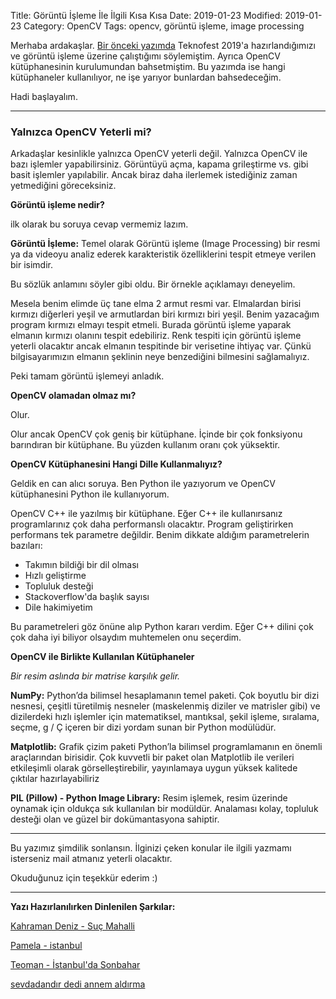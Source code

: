 Title: Görüntü İşleme İle İlgili Kısa Kısa
Date: 2019-01-23
Modified: 2019-01-23
Category: OpenCV
Tags: opencv, görüntü işleme, image processing

Merhaba ardakaşlar. [Bir önceki yazımda](/2018-12-20-opencvkurulum) Teknofest 2019'a hazırlandığımızı ve görüntü işleme üzerine
çalıştığımı söylemiştim. Ayrıca OpenCV kütüphanesinin kurulumundan bahsetmiştim. Bu yazımda ise hangi kütüphaneler kullanılıyor,
ne işe yarıyor bunlardan bahsedeceğim.

Hadi başlayalım.

---------------------------------------

### Yalnızca OpenCV Yeterli mi?

Arkadaşlar kesinlikle yalnızca OpenCV yeterli değil. Yalnızca OpenCV ile bazı işlemler yapabilirsiniz. Görüntüyü açma, kapama
grileştirme vs. gibi basit işlemler yapılabilir. Ancak biraz daha ilerlemek istediğiniz zaman yetmediğini göreceksiniz.

**Görüntü işleme nedir?**

ilk olarak bu soruya cevap vermemiz lazım.

**Görüntü İşleme:** Temel olarak Görüntü işleme (Image Processing) bir resmi ya da videoyu analiz ederek karakteristik
özelliklerini tespit etmeye verilen bir isimdir.

Bu sözlük anlamını söyler gibi oldu. Bir örnekle açıklamayı deneyelim.

Mesela benim elimde üç tane elma 2 armut resmi var. Elmalardan birisi kırmızı diğerleri yeşil ve armutlardan biri kırmızı
biri yeşil. Benim yazacağım program kırmızı elmayı tespit etmeli. Burada görüntü işleme yaparak elmanın kırmızı olanını
tespit edebiliriz. Renk tespiti için görüntü işleme yeterli olacaktır ancak elmanın tespitinde bir verisetine ihtiyaç
var. Çünkü bilgisayarımızın elmanın şeklinin neye benzediğini bilmesini sağlamalıyız.

Peki tamam görüntü işlemeyi anladık.

**OpenCV olamadan olmaz mı?**

Olur.

Olur ancak OpenCV çok geniş bir kütüphane. İçinde bir çok fonksiyonu barındıran bir kütüphane. Bu yüzden kullanım oranı
çok yüksektir.

**OpenCV Kütüphanesini Hangi Dille Kullanmalıyız?**

Geldik en can alıcı soruya. Ben Python ile yazıyorum ve OpenCV kütüphanesini Python ile kullanıyorum.

OpenCV C++ ile yazılmış bir kütüphane. Eğer C++ ile kullanırsanız programlarınız çok daha performanslı olacaktır. Program
geliştirirken performans tek parametre değildir. Benim dikkate aldığım parametrelerin bazıları:

* Takımın bildiği bir dil olması
* Hızlı geliştirme
* Topluluk desteği
* Stackoverflow'da başlık sayısı
* Dile hakimiyetim

Bu parametreleri göz önüne alıp Python kararı verdim. Eğer C++ dilini çok çok daha iyi biliyor olsaydım muhtemelen onu seçerdim.

**OpenCV ile Birlikte Kullanılan Kütüphaneler**

*Bir resim aslında bir matrise karşılık gelir.*

**NumPy:** Python’da bilimsel hesaplamanın temel paketi. Çok boyutlu bir dizi nesnesi, çeşitli türetilmiş nesneler (maskelenmiş diziler ve matrisler gibi) ve dizilerdeki hızlı işlemler için matematiksel, mantıksal, şekil işleme, sıralama, seçme, g / Ç içeren bir dizi yordam sunan bir Python modülüdür.

**Matplotlib:** Grafik çizim paketi Python’la bilimsel programlamanın en önemli araçlarından birisidir. Çok kuvvetli bir paket olan Matplotlib ile verileri etkileşimli olarak görselleştirebilir, yayınlamaya uygun yüksek kalitede çıktılar hazırlayabiliriz

**PIL (Pillow) - Python Image Library:** Resim işlemek, resim üzerinde oynamak için oldukça sık kullanılan bir modüldür. Analaması kolay, topluluk desteği olan
ve güzel bir dokümantasyona sahiptir.

--------------------------------

Bu yazımız şimdilik sonlansın. İlginizi çeken konular ile ilgili yazmamı isterseniz mail atmanız yeterli olacaktır.

Okuduğunuz için teşekkür ederim :)

---------------------------------------

**Yazı Hazırlanılırken Dinlenilen Şarkılar:**

[Kahraman Deniz - Suç Mahalli](https://www.youtube.com/watch?v=xpjRba5c7-s)

[Pamela - istanbul](https://www.youtube.com/watch?v=_fw5GJdAbLY)

[Teoman - İstanbul'da Sonbahar](https://www.youtube.com/watch?v=XFvSd1HDagY)

[sevdadandır dedi annem aldırma](https://www.youtube.com/watch?v=XwNUspuZWlQ)
